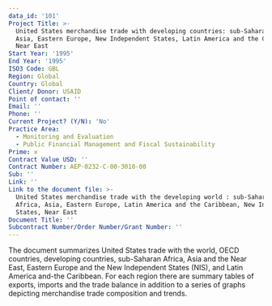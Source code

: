```yaml
---
data_id: '101'
Project Title: >-
  United States merchandise trade with developing countries: sub-Saharan Africa,
  Asia, Eastern Europe, New Independent States, Latin America and the Caribbean,
  Near East
Start Year: '1995'
End Year: '1995'
ISO3 Code: GBL
Region: Global
Country: Global
Client/ Donor: USAID
Point of contact: ''
Email: ''
Phone: ''
Current Project? (Y/N): 'No'
Practice Area:
  - Monitoring and Evaluation
  - Public Financial Management and Fiscal Sustainability
Prime: x
Contract Value USD: ''
Contract Number: AEP-0232-C-00-3010-00
Sub: ''
Link: ''
Link to the document file: >-
  United States merchandise trade with the developing world : sub-Saharan
  Africa, Asia, Eastern Europe, Latin America and the Caribbean, New Independent
  States, Near East
Document Title: ''
Subcontract Number/Order Number/Grant Number: ''
---
```

The document summarizes United States trade with the world, OECD countries, developing countries, sub-Saharan Africa, Asia and the Near East, Eastern Europe and the New Independent States (NIS), and Latin America and-the Caribbean. For each region there are summary tables of exports, imports and the trade balance in addition to a series of graphs depicting merchandise trade composition and trends.
